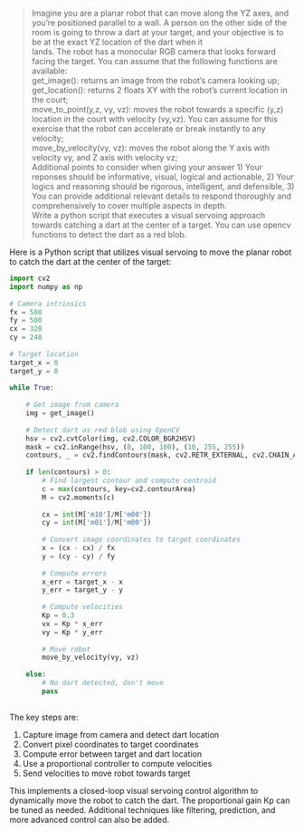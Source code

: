 > Imagine you are a planar robot that can move along the YZ axes, and you’re positioned parallel to a wall. A person on the other side of the room is going to throw a dart at your target, and your objective is to be at the exact YZ location of the dart when it  
lands. The robot has a monocular RGB camera that looks forward facing the target. You can assume that the following functions are available:  
> get_image(): returns an image from the robot’s camera looking up;  
> get_location(): returns 2 floats XY with the robot’s current location in the court;  
> move_to_point(y,z, vy, vz): moves the robot towards a specific (y,z) location in the court with velocity (vy,vz). You can assume for this exercise that the robot can accelerate or break instantly to any velocity;  
> move_by_velocity(vy, vz): moves the robot along the Y axis with velocity vy, and Z axis with velocity vz;  
> Additional points to consider when giving your answer 1) Your reponses should be informative, visual, logical and actionable, 2) Your logics and reasoning should be rigorous, intelligent, and defensible, 3) You can provide additional relevant details to respond thoroughly and comprehensively to cover multiple aspects in depth.  
> Write a python script that executes a visual servoing approach towards catching a dart at the center of a target. You can use opencv functions to detect the dart as a red blob.  
>  
Here is a Python script that utilizes visual servoing to move the planar robot to catch the dart at the center of the target:  
  
```python  
import cv2  
import numpy as np  
  
# Camera intrinsics  
fx = 500  
fy = 500  
cx = 320  
cy = 240  
  
# Target location  
target_x = 0  
target_y = 0  
  
while True:  
  
    # Get image from camera  
    img = get_image()  
  
    # Detect dart as red blob using OpenCV  
    hsv = cv2.cvtColor(img, cv2.COLOR_BGR2HSV)  
    mask = cv2.inRange(hsv, (0, 100, 100), (10, 255, 255))  
    contours, _ = cv2.findContours(mask, cv2.RETR_EXTERNAL, cv2.CHAIN_APPROX_SIMPLE)  
  
    if len(contours) > 0:  
        # Find largest contour and compute centroid  
        c = max(contours, key=cv2.contourArea)  
        M = cv2.moments(c)  
  
        cx = int(M['m10']/M['m00'])  
        cy = int(M['m01']/M['m00'])  
  
        # Convert image coordinates to target coordinates  
        x = (cx - cx) / fx  
        y = (cy - cy) / fy  
  
        # Compute errors  
        x_err = target_x - x  
        y_err = target_y - y  
  
        # Compute velocities  
        Kp = 0.3  
        vx = Kp * x_err  
        vy = Kp * y_err  
  
        # Move robot  
        move_by_velocity(vy, vz)  
  
    else:  
        # No dart detected, don't move  
        pass  
  
```  
  
The key steps are:  
  
1. Capture image from camera and detect dart location  
2. Convert pixel coordinates to target coordinates  
3. Compute error between target and dart location  
4. Use a proportional controller to compute velocities  
5. Send velocities to move robot towards target  
  
This implements a closed-loop visual servoing control algorithm to dynamically move the robot to catch the dart. The proportional gain Kp can be tuned as needed. Additional techniques like filtering, prediction, and more advanced control can also be added.  
